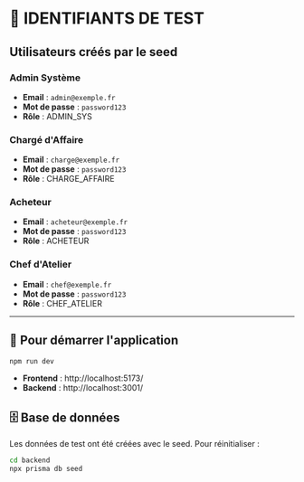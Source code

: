 # 🔑 IDENTIFIANTS DE TEST

## Utilisateurs créés par le seed

### Admin Système
- **Email** : `admin@exemple.fr`
- **Mot de passe** : `password123`
- **Rôle** : ADMIN_SYS

### Chargé d'Affaire
- **Email** : `charge@exemple.fr`
- **Mot de passe** : `password123`
- **Rôle** : CHARGE_AFFAIRE

### Acheteur
- **Email** : `acheteur@exemple.fr`
- **Mot de passe** : `password123`
- **Rôle** : ACHETEUR

### Chef d'Atelier
- **Email** : `chef@exemple.fr`
- **Mot de passe** : `password123`
- **Rôle** : CHEF_ATELIER

---

## 🚀 Pour démarrer l'application

```bash
npm run dev
```

- **Frontend** : http://localhost:5173/
- **Backend** : http://localhost:3001/

## 🗄️ Base de données

Les données de test ont été créées avec le seed. Pour réinitialiser :

```bash
cd backend
npx prisma db seed
``` 